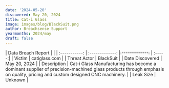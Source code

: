 ```yaml
---
date: '2024-05-20'
discovered: May 20, 2024
title: Cat-i Glass
image: images/blog/BlackSuit.png
author: Breachsense Support
yearmonths: 2024/may
draft: false
---
```


| Data Breach Report           |              | 
| :-----------: | :-------------:     |:-------------:    | :-----:|
| Victim      | catiglass.com      | 
| Threat Actor      | BlackSuit      | 
| Date Discovered      | May 20, 2024      | 
| Description      | Cat-i Glass Manufacturing has become a dominant supplier of precision-machined glass products through emphasis on quality, pricing and custom designed CNC machinery.      | 
| Leak Size      | Unknown      | 

